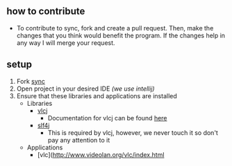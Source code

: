 ## how to contribute
* To contribute to sync, fork and create a pull request. Then, make the changes that you think would benefit the program. If the changes help in any way I will merge your request.

## setup
1. Fork [sync](https://github.com/ajchili/sync)
2. Open project in your desired IDE _(we use intellij)_
3. Ensure that these libraries and applications are installed
    * Libraries
        * [vlcj](https://github.com/caprica/vlcj)
            * Documentation for vlcj can be found [here](http://capricasoftware.co.uk/#/projects/vlcj)
        * [slf4j](https://www.slf4j.org/)
            *  This is required by vlcj, however, we never touch it so don't pay any attention to it
    * Applications
        * [vlc](http://www.videolan.org/vlc/index.html
